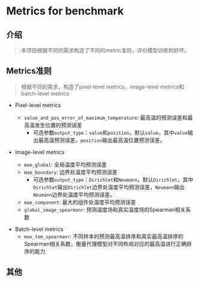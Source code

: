 # Metrics for benchmark

## 介绍

>  本项目根据不同的需求构造了不同的metric准则，评价模型训练的好坏。

## Metrics准则

> 根据不同的需求，构造了pixel-level metrics，image-level metrics和batch-level metrics

* Pixel-level metrics
  * `value_and_pos_error_of_maximum_temperature`: 最高温的预测误差和最高温发生位置的预测误差
    * 可选参数`output_type`：`value`和`position`，默认`value`，其中`value`输出最高温预测误差，`position`输出最高温位置预测误差。
  
* Image-level metrics
  * `mae_global`: 全局温度平均预测误差
  * `mae_boundary`: 边界处温度平均预测误差
    * 可选参数`output_type`：`Dirichlet`和`Neumann`，默认`Dirichlet`，其中`Dirichlet`输出`Dirichlet`边界处温度平均预测误差，`Neumann`输出`Neumann`边界处温度平均预测误差。
  * `mae_component`: 最大的组件处温度平均预测误差
  * `global_image_spearmanr`: 预测温度场和真实温度场的Spearman相关系数

- Batch-level metrics
  - `max_tem_spearmanr`: 不同样本的预测最高温排序和真实最高温排序的Spearman相关系数，衡量代理模型对不同布局对应的最高温进行正确排序的能力

## 其他
